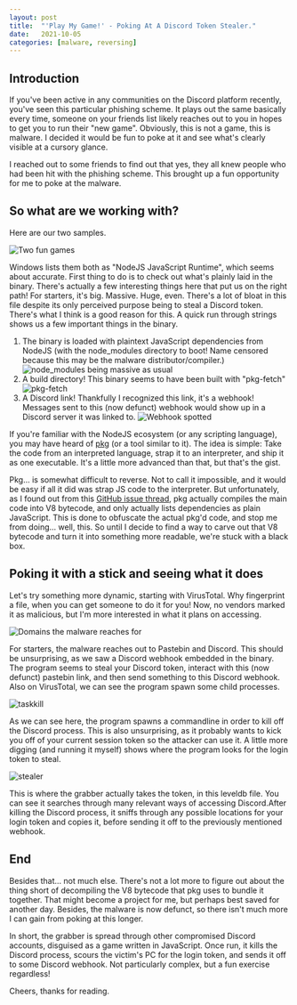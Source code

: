 ```yaml
---
layout: post
title:  "'Play My Game!' - Poking At A Discord Token Stealer."
date:   2021-10-05
categories: [malware, reversing]
---
```


## Introduction

If you've been active in any communities on the Discord platform recently, you've seen this particular phishing scheme. It plays out the same basically every time, someone on your friends list likely reaches out to you in hopes to get you to run their "new game". Obviously, this is not a game, this is malware. I decided it would be fun to poke at it and see what's clearly visible at a cursory glance.

I reached out to some friends to find out that yes, they all knew people who had been hit with the phishing scheme. This brought up a fun opportunity for me to poke at the malware.

## So what are we working with?

Here are our two samples.

![Two fun games](/assets/Tokengrabber/malware.png)


Windows lists them both as "NodeJS JavaScript Runtime", which seems about accurate. First thing to do is to check out what's plainly laid in the binary. There's actually a few interesting things here that put us on the right path!
For starters, it's big. Massive. Huge, even. There's a lot of bloat in this file despite its only perceived purpose being to steal a Discord token. There's what I think is a good reason for this.
A quick run through strings shows us a few important things in the binary.

1. The binary is loaded with plaintext JavaScript dependencies from NodeJS (with the node_modules directory to boot! Name censored because this may be the malware distributor/compiler.)
![node_modules being massive as usual](/assets/Tokengrabber/includes.png)
2. A build directory! This binary seems to have been built with "pkg-fetch"
![pkg-fetch](/assets/Tokengrabber/pkgfetch.png)
3. A Discord link! Thankfully I recognized this link, it's a webhook! Messages sent to this (now defunct) webhook would show up in a Discord server it was linked to.
![Webhook spotted](/assets/Tokengrabber/webhook.png)

If you're familiar with the NodeJS ecosystem (or any scripting language), you may have heard of [pkg](https://github.com/vercel/pkg) (or a tool similar to it). The idea is simple: Take the code from an interpreted language, strap it to an interpreter, and ship it as one executable. It's a little more advanced than that, but that's the gist.

Pkg... is somewhat difficult to reverse. Not to call it impossible, and it would be easy if all it did was strap JS code to the interpreter. But unfortunately, as I found out from this [GitHub issue thread](https://github.com/vercel/pkg/issues/340), pkg actually compiles the main code into V8 bytecode, and only actually lists dependencies as plain JavaScript. This is done to obfuscate the actual pkg'd code, and stop me from doing... well, this. So until I decide to find a way to carve out that V8 bytecode and turn it into something more readable, we're stuck with a black box.

## Poking it with a stick and seeing what it does

Let's try something more dynamic, starting with VirusTotal. Why fingerprint a file, when you can get someone to do it for you!
Now, no vendors marked it as malicious, but I'm more interested in what it plans on accessing.

![Domains the malware reaches for](/assets/Tokengrabber/dnsres.png)

For starters, the malware reaches out to Pastebin and Discord. This should be unsurprising, as we saw a Discord webhook embedded in the binary. The program seems to steal your Discord token, interact with this (now defunct) pastebin link, and then send something to this Discord webhook. Also on VirusTotal, we can see the program spawn some child processes.

![taskkill](/assets/Tokengrabber/proctree.png)

As we can see here, the program spawns a commandline in order to kill off the Discord process. This is also unsurprising, as it probably wants to kick you off of your current session token so the attacker can use it. A little more digging (and running it myself) shows where the program looks for the login token to steal.

![stealer](/assets/Tokengrabber/openfile.png)

This is where the grabber actually takes the token, in this leveldb file. You can see it searches through many relevant ways of accessing Discord.After killing the Discord process, it sniffs through any possible locations for your login token and copies it, before sending it off to the previously mentioned webhook.

## End

Besides that... not much else. There's not a lot more to figure out about the thing short of decompiling the V8 bytecode that pkg uses to bundle it together. That might become a project for me, but perhaps best saved for another day. Besides, the malware is now defunct, so there isn't much more I can gain from poking at this longer.

In short, the grabber is spread through other compromised Discord accounts, disguised as a game written in JavaScript. Once run, it kills the Discord process, scours the victim's PC for the login token, and sends it off to some Discord webhook. Not particularly complex, but a fun exercise regardless!

Cheers, thanks for reading.

